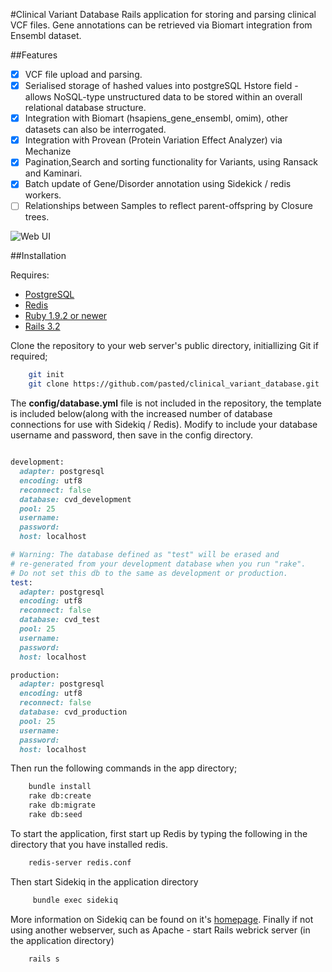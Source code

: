 #Clinical Variant Database
Rails application for storing and parsing clinical VCF files.
Gene annotations can be retrieved via Biomart integration from Ensembl dataset.

##Features

- [x] VCF file upload and parsing.
- [x] Serialised storage of hashed values into postgreSQL Hstore field - allows NoSQL-type unstructured data to be 
      stored within an overall relational database structure.
- [x] Integration with Biomart (hsapiens_gene_ensembl, omim), other datasets can also be interrogated.
- [x] Integration with Provean (Protein Variation Effect Analyzer) via Mechanize
- [x] Pagination,Search and sorting functionality for Variants, using Ransack and Kaminari.
- [x] Batch update of Gene/Disorder annotation using Sidekick / redis workers.
- [ ] Relationships between Samples to reflect parent-offspring by Closure trees.

![Web UI](https://github.com/pasted/clinical_variant_database/raw/master/lib/assets/images/cvd_variants.png)

##Installation

Requires: 
 * [PostgreSQL](http://http://www.postgresql.org/)
 * [Redis](http://redis.io)
 * [Ruby 1.9.2 or newer](http://www.ruby-lang.org/en/)
 * [Rails 3.2](http://rubyonrails.org/)

Clone the repository to your web server's public directory, initiallizing Git if required;

```bash
	git init
	git clone https://github.com/pasted/clinical_variant_database.git
```

The **config/database.yml** file is not included in the repository, the template is included below(along with the increased number of 
database connections for use with Sidekiq / Redis). Modify to include your database username and password, then save in the config
directory.

```ruby

development:
  adapter: postgresql
  encoding: utf8
  reconnect: false
  database: cvd_development
  pool: 25
  username: 
  password: 
  host: localhost

# Warning: The database defined as "test" will be erased and
# re-generated from your development database when you run "rake".
# Do not set this db to the same as development or production.
test:
  adapter: postgresql
  encoding: utf8
  reconnect: false
  database: cvd_test
  pool: 25
  username: 
  password: 
  host: localhost

production:
  adapter: postgresql
  encoding: utf8
  reconnect: false
  database: cvd_production
  pool: 25
  username: 
  password: 
  host: localhost

```
Then run the following commands in the app directory;
 
```bash
	bundle install
	rake db:create
	rake db:migrate
	rake db:seed
```
To start the application, first start up Redis by typing the following in the directory that you have installed redis.

```bash
	redis-server redis.conf
```
Then start Sidekiq in the application directory

```bash
 	 bundle exec sidekiq
```
More information on Sidekiq can be found on it's [homepage](http://sidekiq.org).
Finally if not using another webserver, such as Apache - start Rails webrick server (in the application directory)

```bash
	rails s
```
